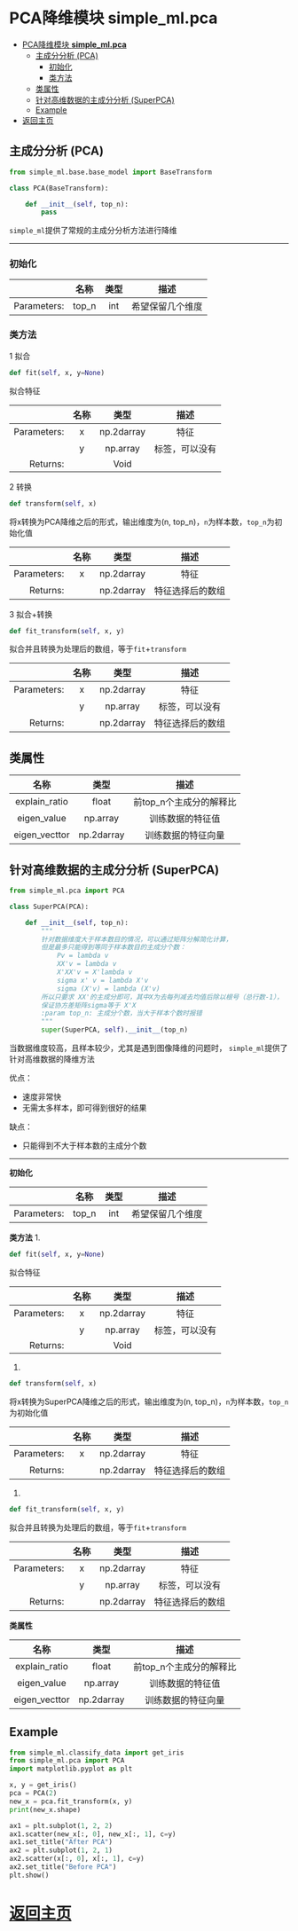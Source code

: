 # PCA降维模块 **simple_ml.pca**

- [PCA降维模块 **simple_ml.pca**](#pca%E9%99%8D%E7%BB%B4%E6%A8%A1%E5%9D%97-simplemlpca)
    - [主成分分析 (PCA)](#%E4%B8%BB%E6%88%90%E5%88%86%E5%88%86%E6%9E%90-pca)
        - [初始化](#%E5%88%9D%E5%A7%8B%E5%8C%96)
        - [类方法](#%E7%B1%BB%E6%96%B9%E6%B3%95)
    - [类属性](#%E7%B1%BB%E5%B1%9E%E6%80%A7)
    - [针对高维数据的主成分分析 (SuperPCA)](#%E9%92%88%E5%AF%B9%E9%AB%98%E7%BB%B4%E6%95%B0%E6%8D%AE%E7%9A%84%E4%B8%BB%E6%88%90%E5%88%86%E5%88%86%E6%9E%90-superpca)
    - [Example](#example)
- [返回主页](#%E8%BF%94%E5%9B%9E%E4%B8%BB%E9%A1%B5)

## 主成分分析 (PCA)

```python
from simple_ml.base.base_model import BaseTransform

class PCA(BaseTransform):

    def __init__(self, top_n):
        pass
```

`simple_ml`提供了常规的主成分分析方法进行降维

* * *

### 初始化

|             | 名称  | 类型 |      描述       |
|------------:|:-----:|:----:|:--------------:|
| Parameters: | top_n | int  | 希望保留几个维度 |


### 类方法

1 拟合

```python
def fit(self, x, y=None)
```

拟合特征

|             | 名称 |    类型     |     描述      |
|------------:|:----:|:----------:|:------------:|
| Parameters: |  x   | np.2darray |     特征      |
|             |  y   |  np.array  | 标签，可以没有 |
|    Returns: |      |    Void    |              |


2 转换

```python
def transform(self, x)
```

将x转换为PCA降维之后的形式，输出维度为(n,
top_n)，`n`为样本数，`top_n`为初始化值

|             | 名称 |    类型     |      描述       |
|------------:|:----:|:----------:|:--------------:|
| Parameters: |  x   | np.2darray |      特征       |
|    Returns: |      | np.2darray | 特征选择后的数组 |

3 拟合+转换

```python
def fit_transform(self, x, y)
```

拟合并且转换为处理后的数组，等于`fit`+`transform`


|             | 名称 |    类型     |      描述       |
|------------:|:----:|:----------:|:--------------:|
| Parameters: |  x   | np.2darray |      特征       |
|             |  y   |  np.array  |  标签，可以没有  |
|    Returns: |      | np.2darray | 特征选择后的数组 |


## 类属性

|     名称      |    类型    |         描述          |
|:-------------:|:----------:|:---------------------:|
| explain_ratio |   float    | 前top_n个主成分的解释比 |
|  eigen_value  |  np.array  |    训练数据的特征值    |
| eigen_vecttor | np.2darray |   训练数据的特征向量    |


## 针对高维数据的主成分分析 (SuperPCA)

```python
from simple_ml.pca import PCA

class SuperPCA(PCA):

    def __init__(self, top_n):
        """
        针对数据维度大于样本数目的情况，可以通过矩阵分解简化计算，
        但是最多只能得到等同于样本数目的主成分个数：
            Pv = lambda v
            XX'v = lambda v
            X'XX'v = X'lambda v
            sigma x' v = lambda X'v
            sigma (X'v) = lambda (X'v)
        所以只要求 XX'的主成分即可，其中X为去每列减去均值后除以根号（总行数-1），
        保证协方差矩阵sigma等于 X'X
        :param top_n: 主成分个数，当大于样本个数时报错
        """
        super(SuperPCA, self).__init__(top_n)
```

当数据维度较高，且样本较少，尤其是遇到图像降维的问题时，
`simple_ml`提供了针对高维数据的降维方法

优点：
- 速度非常快
- 无需太多样本，即可得到很好的结果

缺点：
- 只能得到不大于样本数的主成分个数


* * *

**初始化**

|             | 名称  | 类型 |      描述       |
|------------:|:-----:|:----:|:--------------:|
| Parameters: | top_n | int  | 希望保留几个维度 |


**类方法**
1. 

```python
def fit(self, x, y=None)
```

拟合特征

|             | 名称 |    类型     |     描述      |
|------------:|:----:|:----------:|:------------:|
| Parameters: |  x   | np.2darray |     特征      |
|             |  y   |  np.array  | 标签，可以没有 |
|    Returns: |      |    Void    |              |


1. 

```python
def transform(self, x)
```

将x转换为SuperPCA降维之后的形式，输出维度为(n,
top_n)，`n`为样本数，`top_n`为初始化值

|             | 名称 |    类型     |      描述       |
|------------:|:----:|:----------:|:--------------:|
| Parameters: |  x   | np.2darray |      特征       |
|    Returns: |      | np.2darray | 特征选择后的数组 |

1. 

```python
def fit_transform(self, x, y)
```

拟合并且转换为处理后的数组，等于`fit`+`transform`


|             | 名称 |    类型     |      描述       |
|------------:|:----:|:----------:|:--------------:|
| Parameters: |  x   | np.2darray |      特征       |
|             |  y   |  np.array  |  标签，可以没有  |
|    Returns: |      | np.2darray | 特征选择后的数组 |


**类属性**

|     名称      |    类型    |         描述          |
|:-------------:|:----------:|:---------------------:|
| explain_ratio |   float    | 前top_n个主成分的解释比 |
|  eigen_value  |  np.array  |    训练数据的特征值    |
| eigen_vecttor | np.2darray |   训练数据的特征向量    |


## Example

```python
from simple_ml.classify_data import get_iris
from simple_ml.pca import PCA
import matplotlib.pyplot as plt

x, y = get_iris()
pca = PCA(2)
new_x = pca.fit_transform(x, y)
print(new_x.shape)

ax1 = plt.subplot(1, 2, 2)
ax1.scatter(new_x[:, 0], new_x[:, 1], c=y)
ax1.set_title("After PCA")
ax2 = plt.subplot(1, 2, 1)
ax2.scatter(x[:, 0], x[:, 1], c=y)
ax2.set_title("Before PCA")
plt.show()
```

# [返回主页](../index.md)


